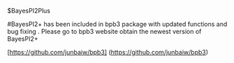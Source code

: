 $BayesPI2Plus 
 
#BayesPI2+ has been included in bpb3 package with updated functions and bug fixing . Please go to bpb3 website obtain the newest version of BayesPI2+

[https://github.com/junbaiw/bpb3] (https://github.com/junbaiw/bpb3)

